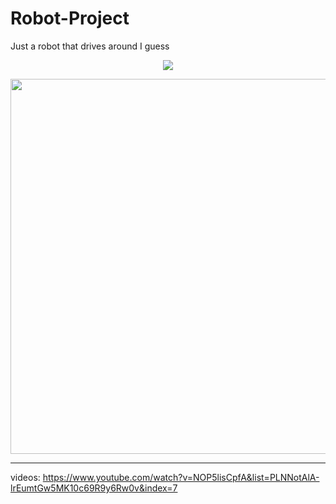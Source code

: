 # Robot-Project

Just a robot that drives around I guess

<p align="center">
  <img src="https://user-images.githubusercontent.com/75654428/146999492-c8794804-2beb-4c99-9f3c-d4e719586d87.png" />
</p>

<p align="center">
  <img src="https://user-images.githubusercontent.com/75654428/146999704-33d65ba0-9a0e-483b-b91d-7b1aad4f851b.jpg" width="600"/>
</p>

------------------
videos:
https://www.youtube.com/watch?v=NOP5lisCpfA&list=PLNNotAlA-lrEumtGw5MK10c69R9y6Rw0v&index=7
